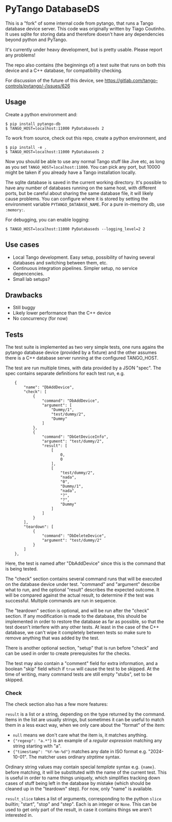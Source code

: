 # PyTango DatabaseDS

This is a "fork" of some internal code from pytango, that runs a Tango database device server. This
code was originally written by Tiago Coutinho. It uses sqlite for storing data and therefore
doesn't have any dependencies beyond python and PyTango.

It's currently under heavy development, but is pretty usable. Please report any problems!

The repo also contains (the beginnings of) a test suite that runs on both this device and a C++ database, for compatibility checking.

For discussion of the future of this device, see https://gitlab.com/tango-controls/pytango/-/issues/626


## Usage

Create a python environment and:

    $ pip install pytango-db
    $ TANGO_HOST=localhost:11000 PyDatabaseds 2

To work from source, check out this repo, create a python environment, and

    $ pip install -e .
    $ TANGO_HOST=localhost:11000 PyDatabaseds 2

Now you should be able to use any normal Tango stuff like Jive etc, as long as you set `TANGO_HOST=localhost:11000`. You can pick any port, but 10000 might be taken if you
already have a Tango installation locally.

The sqlite database is saved in the current working directory. It's possible to have
any number of databases running on the same host, with different ports, but be careful
about sharing the same database file, it will likely cause problems. You can configure
where it is stored by setting the environment variable `PYTANGO_DATABASE_NAME`.
For a pure in-memory db, use `:memory:`.

For debugging, you can enable logging:

    $ TANGO_HOST=localhost:11000 PyDatabaseds --logging_level=2 2


## Use cases

- Local Tango development. Easy setup, possibility of having several databases and switching between them, etc.
- Continuous integration pipelines. Simpler setup, no service depencencies.
- Small lab setups?


## Drawbacks

- Still buggy
- Likely lower performance than the C++ device
- No concurrency (for now)


## Tests

The test suite is implemented as two very simple tests, one runs agains the pytango database device (provided by a fixture) and the other assumes there is a C++ database server running at the configured TANGO_HOST.

The test are run multiple times, with data provided by a JSON "spec". The spec contains separate definitions for each test run, e.g.

```
    {
        "name": "DbAddDevice",
        "check": [
            {
                "command": "DbAddDevice",
                "argument": [
                    "Dummy/1",
                    "test/dummy/2",
                    "Dummy"
                ]
            },
            {
                "command": "DbGetDeviceInfo",
                "argument": "test/dummy/2",
                "result": [
                    [
                        0,
                        0
                    ],
                    [
                        "test/dummy/2",
                        "nada",
                        "0",
                        "Dummy/1",
                        "nada",
                        "?",
                        "?",
                        "Dummy"
                    ]
                ]
            }
        ],
        "teardown": [
            {
                "command": "DbDeleteDevice",
                "argument": "test/dummy/2"
            }
        ]
    },

```
Here, the test is named after "DbAddDevice" since this is the command that is being tested.

The "check" section contains several command runs that will be executed on the database device under test. "command" and "argument" describe what to run, and the optional "result" describes the expected outcome. It will be compared against the actual result, to determine if the test was successful. Multiple commands are run in sequence.

The "teardown" section is optional, and will be run after the "check" section. If any modification is made to the database, this should be implemented in order to restore the database as far as possible, so that the test doesn't interfere with any other tests. At least in the case of the C++ database, we can't wipe it completely between tests so make sure to remove anything that was added by the test.

There is another optional section, "setup" that is run before "check" and can be used in order to create prerequisites for the checks.

The test may also contain a "comment" field for extra information, and a boolean "skip" field which if `true` will cause the test to be skipped. At the time of writing, many command tests are still empty "stubs", set to be skipped.


### Check

The check section also has a few more features:

`result` is a list or a string, depending on the type returned by the command. Items in the list are usually strings, but sometimes it can be useful to match them in a less exact way, when we only care about the "format" of the item:

* `null` means we don't care what the item is, it matches anything.
* `{"regexp": "a.*"}` is an example of a *regular expression* matching any string starting with "a".
* `{"timestamp": "%Y-%m-%d"}` matches any date in ISO format e.g. "2024-10-01". The matcher uses ordinary *strptime* syntax.

Ordinary string values may contain special *template* syntax e.g. `{name}`. before matching, it will be substituted with the name of the current test. This is useful in order to name things uniquely, which simplifies tracking down cases of stuff being left in the database by mistake (which should be cleaned up in the "teardown" step). For now, only "name" is available.

`result_slice` takes a list of arguments, corresponding to the python `slice` builtin; "start", "stop" and "step". Each is an integer or `None`. This can be used to get only part of the result, in case it contains things we aren't interested in.
